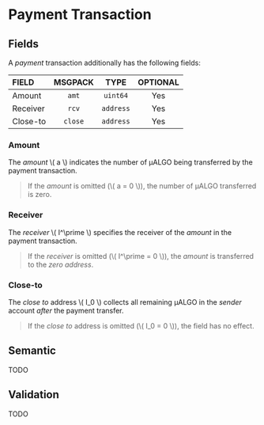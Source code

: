 # Payment Transaction

## Fields

A _payment_ transaction additionally has the following fields:

| FIELD    |   MSGPACK    |   TYPE    | OPTIONAL |
|:---------|:------------:|:---------:|:--------:|
| Amount   |    `amt`     | `uint64`  |   Yes    |
| Receiver |    `rcv`     | `address` |   Yes    |
| Close-to |   `close`    | `address` |   Yes    |

### Amount

The _amount_ \\( a \\) indicates the number of μALGO being transferred by the payment
transaction.

> If the _amount_ is omitted (\\( a = 0 \\)), the number of μALGO transferred is
> zero.

### Receiver

The _receiver_ \\( I^\prime \\) specifies the receiver of the _amount_ in the payment
transaction.

> If the _receiver_ is omitted (\\( I^\prime = 0 \\)), the _amount_ is transferred
> to the _zero address_.

### Close-to

The _close to_ address \\( I_0 \\) collects all remaining μALGO in the _sender_
account _after_ the payment transfer.

> If the _close to_ address is omitted (\\( I_0 = 0 \\)), the field has no effect.

## Semantic

TODO

## Validation

TODO